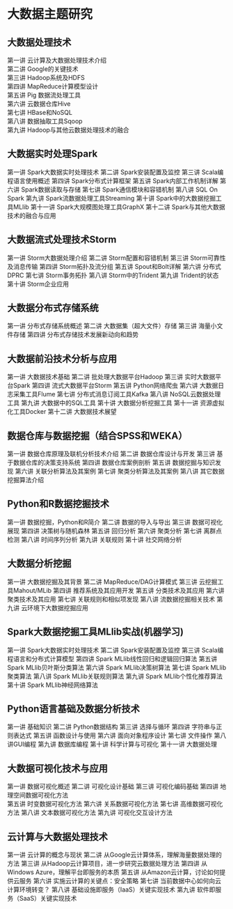 # 大数据主题研究

## 大数据处理技术
第一讲 云计算及大数据处理技术介绍   
第二讲 Google的关键技术   
第三讲 Hadoop系统及HDFS   
第四讲 MapReduce计算模型设计   
第五讲 Pig 数据流处理工具   
第六讲 云数据仓库Hive   
第七讲 HBase和NoSQL   
第八讲 数据抽取工具Sqoop   
第九讲 Hadoop与其他云数据处理技术的融合   

## 大数据实时处理Spark
第一讲 Spark大数据实时处理技术
第二讲 Spark安装配置及监控
第三讲 Scala编程语言使用概述
第四讲 Spark分布式计算框架
第五讲 Spark内部工作机制详解
第六讲 Spark数据读取与存储
第七讲 Spark通信模块和容错机制
第八讲 SQL On Spark
第九讲 Spark流数据处理工具Streaming
第十讲 Spark中的大数据挖掘工具MLlib
第十一讲 Spark大规模图处理工具GraphX
第十二讲 Spark与其他大数据技术的融合与应用

## 大数据流式处理技术Storm
第一讲 Storm大数据处理介绍
第二讲 Storm配置和容错机制
第三讲 Storm可靠性及消息传输
第四讲 Storm拓扑及流分组
第五讲 Spout和Bolt详解
第六讲 分布式DPRC
第七讲 Storm事务拓扑
第八讲 Storm中的Trident
第九讲 Trident的状态
第十讲 Storm企业应用

## 大数据分布式存储系统
第一讲 分布式存储系统概述
第二讲 大数据集（超大文件）存储
第三讲 海量小文件存储
第四讲 分布式存储技术发展新动向和趋势

## 大数据前沿技术分析与应用
第一讲 大数据技术基础
第二讲 批处理大数据平台Hadoop
第三讲 实时大数据平台Spark
第四讲 流式大数据平台Storm
第五讲 Python网络爬虫
第六讲 大数据日志采集工具Flume
第七讲 分布式消息订阅工具Kafka
第八讲 NoSQL云数据处理工具
第九讲 大数据中的SQL工具
第十讲 大数据分析挖掘工具
第十一讲 资源虚拟化工具Docker
第十二讲 大数据技术展望

## 数据仓库与数据挖掘（结合SPSS和WEKA）
第一讲 数据仓库原理及联机分析技术介绍
第二讲 数据仓库设计与开发
第三讲 基于数据仓库的决策支持系统
第四讲 数据仓库案例剖析
第五讲 数据挖掘与知识发现
第六讲 关联分析算法及其案例
第七讲 聚类分析算法及其案例
第八讲 其它数据挖掘算法介绍

## Python和R数据挖掘技术
第一讲 数据挖掘，Python和R简介
第二讲 数据的导入与导出
第三讲 数据可视化展现
第四讲 决策树与随机森林
第五讲 回归分析
第六讲 聚类分析
第七讲 离群点检测
第八讲 时间序列分析
第九讲 关联规则
第十讲 社交网络分析

## 大数据分析挖掘
第一讲 大数据挖掘及其背景
第二讲 MapReduce/DAG计算模式
第三讲 云挖掘工具Mahout/MLib 
第四讲 推荐系统及其应用开发
第五讲 分类技术及其应用
第六讲 聚类技术及其应用
第七讲 关联规则和相似项发现
第八讲 流数据挖掘相关技术
第九讲 云环境下大数据挖掘应用

## Spark大数据挖掘工具MLlib实战(机器学习)
第一讲 Spark大数据实时处理技术
第二讲 Spark安装配置及监控
第三讲 Scala编程语言和分布式计算模型 
第四讲 Spark MLlib线性回归和逻辑回归算法
第五讲 Spark MLlib贝叶斯分类算法
第六讲 Spark MLlib决策树算法
第七讲 Spark MLlib聚类算法
第八讲 Spark MLlib关联规则算法
第九讲 Spark MLlib个性化推荐算法
第十讲 Spark MLlib神经网络算法

## Python语言基础及数据分析技术
第一讲 基础知识
第二讲 Python数据结构
第三讲 选择与循环
第四讲 字符串与正则表达式
第五讲 函数设计与使用
第六讲 面向对象程序设计
第七讲 文件操作
第八讲GUI编程
第九讲 数据库编程
第十讲 科学计算与可视化
第十一讲 大数据处理

## 大数据可视化技术与应用
第一讲 数据可视化概述
第二讲 可视化设计基础
第三讲 可视化编码基础
第四讲 地理空间数据可视化方法  
第五讲 时变数据可视化方法
第六讲 关系数据可视化方法
第七讲 高维数据可视化方法
第八讲 文本数据可视化方法
第九讲 可视化交互设计方法

## 云计算与大数据处理技术
第一讲 云计算的概念与现状
第二讲 从Google云计算体系，理解海量数据处理的方法
第三讲 从Hadoop云计算项目，进一步研究云数据处理方法
第四讲 从Windows Azure，理解平台即服务的本质
第五讲 从Amazon云计算，讨论如何提供云服务
第六讲 实施云计算的关键点：安全策略
第七讲 当前数据中心如何向云计算环境转变？ 
第八讲 基础设施即服务（IaaS）关键实现技术
第九讲 软件即服务（SaaS）关键实现技术

